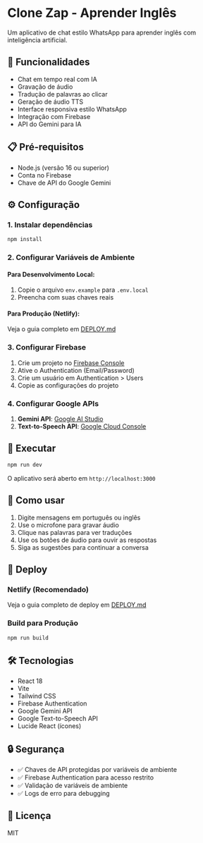 # Clone Zap - Aprender Inglês

Um aplicativo de chat estilo WhatsApp para aprender inglês com inteligência artificial.

## 🚀 Funcionalidades

- Chat em tempo real com IA
- Gravação de áudio
- Tradução de palavras ao clicar
- Geração de áudio TTS
- Interface responsiva estilo WhatsApp
- Integração com Firebase
- API do Gemini para IA

## 📋 Pré-requisitos

- Node.js (versão 16 ou superior)
- Conta no Firebase
- Chave de API do Google Gemini

## ⚙️ Configuração

### 1. Instalar dependências
```bash
npm install
```

### 2. Configurar Variáveis de Ambiente

#### Para Desenvolvimento Local:
1. Copie o arquivo `env.example` para `.env.local`
2. Preencha com suas chaves reais

#### Para Produção (Netlify):
Veja o guia completo em [DEPLOY.md](./DEPLOY.md)

### 3. Configurar Firebase
1. Crie um projeto no [Firebase Console](https://console.firebase.google.com/)
2. Ative o Authentication (Email/Password)
3. Crie um usuário em Authentication > Users
4. Copie as configurações do projeto

### 4. Configurar Google APIs
1. **Gemini API**: [Google AI Studio](https://makersuite.google.com/app/apikey)
2. **Text-to-Speech API**: [Google Cloud Console](https://console.cloud.google.com/apis/credentials)

## 🚀 Executar

```bash
npm run dev
```

O aplicativo será aberto em `http://localhost:3000`

## 📱 Como usar

1. Digite mensagens em português ou inglês
2. Use o microfone para gravar áudio
3. Clique nas palavras para ver traduções
4. Use os botões de áudio para ouvir as respostas
5. Siga as sugestões para continuar a conversa

## 🚀 Deploy

### Netlify (Recomendado)
Veja o guia completo de deploy em [DEPLOY.md](./DEPLOY.md)

### Build para Produção
```bash
npm run build
```

## 🛠️ Tecnologias

- React 18
- Vite
- Tailwind CSS
- Firebase Authentication
- Google Gemini API
- Google Text-to-Speech API
- Lucide React (ícones)

## 🔒 Segurança

- ✅ Chaves de API protegidas por variáveis de ambiente
- ✅ Firebase Authentication para acesso restrito
- ✅ Validação de variáveis de ambiente
- ✅ Logs de erro para debugging

## 📝 Licença

MIT 